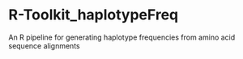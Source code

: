 # R-Toolkit_haplotypeFreq
An R pipeline for generating haplotype frequencies from amino acid sequence alignments
